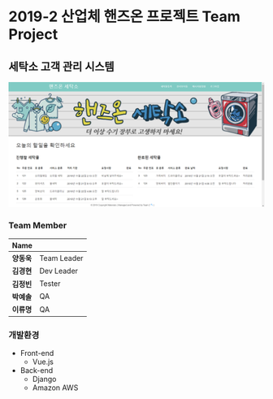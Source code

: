 # 2019-2 산업체 핸즈온 프로젝트 Team Project
## 세탁소 고객 관리 시스템
<img src="https://github.com/yesoly/LocalWashHouse/blob/master/handsOn.png?raw=true" width="1000px">


### Team Member
  
|    Name    |             |
|------------|-------------|
| **양동욱** | Team Leader |
| **김경현** | Dev Leader  |
| **김정빈** | Tester      |
| **박예솔** | QA          |
| **이류명** | QA          |


### 개발환경
- Front-end
  - Vue.js
- Back-end
  - Django
  - Amazon AWS
